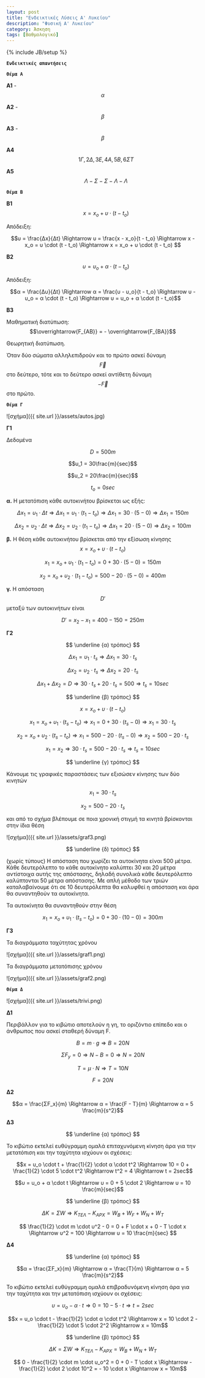 ```yaml
---
layout: post
title: "Ενδεικτικές Λύσεις A' Λυκείου"
description: "Φυσική Α' Λυκείου"
category: Άσκηση
tags: [Βαθμολογικό]
---
```

{% include JB/setup %}

**`Ενδεικτικές απαντήσεις`**




**`Θέμα Α`**

**Α1** - $$α$$

**Α2** - $$β$$

**Α3** - $$β$$

**Α4**  $$\quad 1Γ, 2Δ, 3Ε, 4Α, 5Β, 6ΣΤ$$

**Α5**  $$\quad Λ - Σ - Σ - Λ - Λ$$




**`Θέμα Β`**


**B1**	$$\quad x = x_o + υ \cdot (t - t_o)$$

Απόδειξη:

$$υ = \frac{Δx}{Δt} \Rightarrow υ = \frac{x - x_ο}{t - t_o} \Rightarrow x - x_ο = υ \cdot (t - t_o) \Rightarrow  x = x_o + υ \cdot (t - t_o) $$

**B2**	$$\quad υ = υ_o + α \cdot (t - t_o)$$

Απόδειξη:

$$α = \frac{Δυ}{Δt} \Rightarrow α = \frac{υ - υ_ο}{t - t_o} \Rightarrow υ - υ_ο = α \cdot (t - t_o) \Rightarrow υ = υ_o + α \cdot (t - t_o)$$

**Β3**

Μαθηματική διατύπωση: $$\overrightarrow{F_{AB}} = - \overrightarrow{F_{BA}}$$

Θεωρητική διατύπωση.

Όταν δύο σώματα αλληλεπιδρούν και το πρώτο ασκεί δύναμη $$\overrightarrow{F}$$ στο δεύτερο, τότε και το δεύτερο ασκεί αντίθετη δύναμη $$-\overrightarrow{F}$$ στο πρώτο. 


**`Θέμα Γ`**


![σχήμα]({{ site.url }}/assets/autos.jpg) 


**Γ1**


Δεδομένα

$$D = 500m$$

$$υ_1 = 30\frac{m}{sec}$$

$$υ_2 = 20\frac{m}{sec}$$

$$t_o = 0sec$$

**α.** Η μετατόπιση κάθε αυτοκινήτου βρίσκεται ως εξής:

$$Δx_1 = υ_1 \cdot Δt \Rightarrow Δx_1 = υ_1 \cdot (t_1 - t_o) \Rightarrow Δx_1 = 30 \cdot (5 - 0) \Rightarrow Δx_1 = 150m$$

$$Δx_2 = υ_2 \cdot Δt \Rightarrow Δx_2 = υ_2 \cdot (t_1 - t_o) \Rightarrow Δx_1 = 20 \cdot (5 - 0) \Rightarrow Δx_2 = 100m$$

**β.** Η θέση κάθε αυτοκινήτου βρίσκεται από την εξίσωση κίνησης $$x = x_o + υ \cdot (t - t_o)$$

$$x_1 = x_o + υ_1 \cdot (t_1 - t_o) = 0 + 30 \cdot (5 - 0) = 150m$$

$$x_2 = x_o + υ_2 \cdot (t_1 - t_o) = 500 - 20 \cdot (5 - 0) = 400m$$

**γ.** H απόσταση $$D'$$ μεταξύ των αυτοκινήτων είναι

$$D' = x_2 - x_1 = 400 - 150 = 250m$$


**Γ2**


$$ \underline {α) τρόπος} $$

$$Δx_1 = υ_1 \cdot t_s \Rightarrow Δx_1 = 30 \cdot t_s$$

$$Δx_2 = υ_2 \cdot t_s \Rightarrow Δx_2 = 20 \cdot t_s$$

$$Δx_1 + Δx_2 = D \Rightarrow 30 \cdot t_s + 20 \cdot t_s = 500 \Rightarrow t_s = 10sec$$

$$ \underline {β) τρόπος} $$

$$x = x_o + υ \cdot (t - t_o)$$

$$x_1 = x_o + υ_1 \cdot (t_s - t_o) \Rightarrow x_1 = 0 + 30 \cdot (t_s - 0) \Rightarrow x_1 = 30 \cdot t_s$$

$$x_2 = x_o + υ_2 \cdot (t_s - t_o) \Rightarrow x_1 = 500 - 20 \cdot (t_s - 0) \Rightarrow x_2 = 500 - 20 \cdot t_s$$

$$x_1 = x_2 \Rightarrow 30 \cdot t_s = 500 - 20 \cdot t_s \Rightarrow t_s = 10sec$$

$$ \underline {γ) τρόπος} $$

Κάνουμε τις γραφικές παραστάσεις των εξισώσεν κίνησης των δύο κινητών

$$x_1 = 30 \cdot t_s$$

$$x_2 = 500 - 20 \cdot t_s$$

και από το σχήμα βλέπουμε σε ποια χρονική στιγμή τα κινητά βρίσκονται στην ίδια θέση

![σχήμα]({{ site.url }}/assets/graf3.png) 


$$ \underline {δ) τρόπος} $$


(χωρίς τύπους) Η απόσταση που χωρίζει τα αυτοκίνητα είναι 500 μέτρα. Κάθε δευτερόλεπτο το κάθε αυτοκίνητο καλύπτει 30 και 20 μέτρα αντίστοιχα αυτής της απόστασης, δηλαδή 
συνολικά κάθε δευτερόλεπτο καλύπτονται 50 μέτρα απόστασης. Με απλή μέθοδο των τριών καταλαβαίνουμε ότι σε 10 δευτερόλεπτα θα καλυφθεί η απόσταση και άρα θα συναντηθούν τα αυτοκίνητα.

Τα αυτοκίνητα θα συναντηθούν στην θέση 

$$x_1 = x_o + υ_1 \cdot (t_s - t_o) = 0 + 30 \cdot (10 - 0) = 300m$$


**Γ3**

Τα διαγράμματα ταχύτητας χρόνου

![σχήμα]({{ site.url }}/assets/graf1.png) 

Τα διαγράμματα μετατόπισης χρόνου

![σχήμα]({{ site.url }}/assets/graf2.png) 




**`Θέμα Δ`**


![σχήμα]({{ site.url }}/assets/trivi.png) 


**Δ1**

Περιβάλλον για το κιβώτιο αποτελούν η γη, το οριζόντιο επίπεδο και ο άνθρωπος που ασκεί σταθερή δύναμη F.

$$B = m \cdot g \Rightarrow B = 20N$$

$$ΣF_y = 0 \Rightarrow N - B = 0 \Rightarrow N = 20N$$

$$T = μ \cdot N \Rightarrow T = 10N$$

$$F = 20N$$



**Δ2**

$$α = \frac{ΣF_x}{m} \Rightarrow α = \frac{F - T}{m} \Rightarrow α = 5 \frac{m}{s^2}$$

**Δ3**


$$ \underline {α) τρόπος} $$

Το κιβώτιο εκτελεί ευθύγραμμη ομαλά επιταχυνόμενη κίνηση άρα για την μετατόπιση και την ταχύτητα ισχύουν οι σχέσεις:

$$x = υ_ο \cdot t + \frac{1}{2} \cdot α \cdot t^2 \Rightarrow 10 = 0 + \frac{1}{2} \cdot 5 \cdot t^2 \Rightarrow t^2 = 4 \Rightarrow t = 2sec$$

$$υ = υ_ο + α \cdot t \Rightarrow υ = 0 + 5 \cdot 2 \Rightarrow υ = 10 \frac{m}{sec}$$

$$ \underline {β) τρόπος} $$

$$ΔΚ = ΣW \Rightarrow K_{ΤΕΛ} - Κ_{ΑΡΧ} = W_B + W_F + W_N + W_T$$

$$ \frac{1}{2} \cdot m \cdot υ^2 - 0 = 0 + F \cdot x + 0 - T \cdot x \Rightarrow υ^2 = 100 \Rightarrow υ = 10 \frac{m}{sec} $$


**Δ4**

$$ \underline {α) τρόπος} $$

$$α = \frac{ΣF_x}{m} \Rightarrow α = \frac{T}{m} \Rightarrow α = 5 \frac{m}{s^2}$$


Το κιβώτιο εκτελεί ευθύγραμμη ομαλά επιβραδυνόμενη κίνηση άρα για την ταχύτητα και την μετατόπιση ισχύουν οι σχέσεις:


$$υ = υ_ο - α \cdot t \Rightarrow 0 = 10 - 5 \cdot t \Rightarrow t = 2sec$$

$$x = υ_ο \cdot t - \frac{1}{2} \cdot α \cdot t^2 \Rightarrow x = 10 \cdot 2 - \frac{1}{2} \cdot 5 \cdot 2^2 \Rightarrow x = 10m$$

$$ \underline {β) τρόπος} $$

$$ΔΚ = ΣW \Rightarrow K_{ΤΕΛ} - Κ_{ΑΡΧ} = W_B + W_N + W_T$$

$$ 0 - \frac{1}{2} \cdot m \cdot υ_o^2 = 0 + 0 - T \cdot x  \Rightarrow - \frac{1}{2} \cdot 2 \cdot 10^2 = - 10 \cdot x \Rightarrow x = 10m$$



